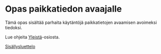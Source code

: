 Opas paikkatiedon avaajalle
=============================

Tämä opas sisältää parhaita käytäntöjä paikkatietojen avaamisen avoimeksi tiedoksi.

Lue ohjeita [Yleistä](Yleistä.md)-osiosta.


[Sisällysluettelo](Sisällysluettelo.md)




